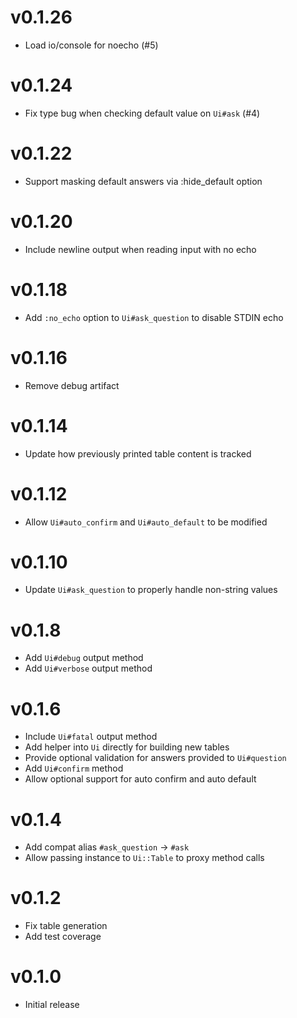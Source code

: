 # v0.1.26
* Load io/console for noecho (#5)

# v0.1.24
* Fix type bug when checking default value on `Ui#ask` (#4)

# v0.1.22
* Support masking default answers via :hide_default option

# v0.1.20
* Include newline output when reading input with no echo

# v0.1.18
* Add `:no_echo` option to `Ui#ask_question` to disable STDIN echo

# v0.1.16
* Remove debug artifact

# v0.1.14
* Update how previously printed table content is tracked

# v0.1.12
* Allow `Ui#auto_confirm` and `Ui#auto_default` to be modified

# v0.1.10
* Update `Ui#ask_question` to properly handle non-string values

# v0.1.8
* Add `Ui#debug` output method
* Add `Ui#verbose` output method

# v0.1.6
* Include `Ui#fatal` output method
* Add helper into `Ui` directly for building new tables
* Provide optional validation for answers provided to `Ui#question`
* Add `Ui#confirm` method
* Allow optional support for auto confirm and auto default

# v0.1.4
* Add compat alias `#ask_question` -> `#ask`
* Allow passing instance to `Ui::Table` to proxy method calls

# v0.1.2
* Fix table generation
* Add test coverage

# v0.1.0
* Initial release
